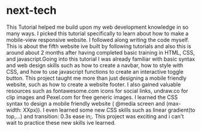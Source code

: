 # next-tech
This Tutorial helped me build upon my web development knowledge in so many ways.
I picked this tutorial specifically to learn about how to make a mobile-view responsive website.
I followed along writing the code myself. This is about the fifth website ive built by following tutorials and also this is around about 2 months after having completed basic training in HTML, CSS, and javascript.Going into this tutorial I was already familiar with basic syntax and web design skills such as how to create a navbar, how to style with CSS, and how to use javascript functions to create an interactive toggle button. This project taught me more than just designing a mobile friendly website, such as how to create a website footer. I also gained valuable resources such as fontawesome.com icons for social links, undraw.co for clip images and Pexel.com for free generic images. I learned the CSS syntax to design a mobile friendly website ( @media screen and (max-width: XXpx)). I even learned some new CSS skills such as linear gradient(to top,...) and transition: 0.3s ease in;.
This project was exciting and i can't wait to practice these new skills ive learned.